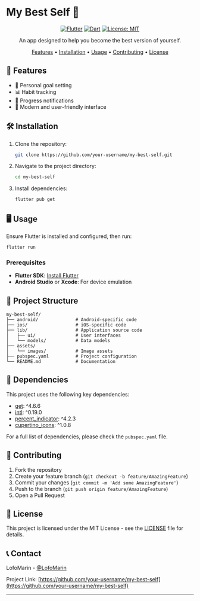 # My Best Self 🌟

<div align="center">

[![Flutter](https://img.shields.io/badge/Flutter-%2302569B.svg?style=for-the-badge&logo=Flutter&logoColor=white)](https://flutter.dev/)
[![Dart](https://img.shields.io/badge/dart-%230175C2.svg?style=for-the-badge&logo=dart&logoColor=white)](https://dart.dev/)
[![License: MIT](https://img.shields.io/badge/License-MIT-yellow.svg?style=for-the-badge)](https://opensource.org/licenses/MIT)

An app designed to help you become the best version of yourself.

[Features](#features) • [Installation](#installation) • [Usage](#usage) • [Contributing](#contributing) • [License](#license)

</div>

## 🚀 Features

- 🎯 Personal goal setting
- 📊 Habit tracking
- 🔔 Progress notifications
- 🎨 Modern and user-friendly interface

## 🛠 Installation

1. Clone the repository:
   ```bash
   git clone https://github.com/your-username/my-best-self.git
   ```

2. Navigate to the project directory:
   ```bash
   cd my-best-self
   ```

3. Install dependencies:
   ```bash
   flutter pub get
   ```

## 🖥 Usage

Ensure Flutter is installed and configured, then run:

```bash
flutter run
```

### Prerequisites

- **Flutter SDK**: [Install Flutter](https://flutter.dev/docs/get-started/install)
- **Android Studio** or **Xcode**: For device emulation

## 📁 Project Structure

```
my-best-self/
├── android/              # Android-specific code
├── ios/                  # iOS-specific code
├── lib/                  # Application source code
│   ├── ui/               # User interfaces
│   └── models/           # Data models
├── assets/
│   └── images/           # Image assets
├── pubspec.yaml          # Project configuration
└── README.md             # Documentation
```

## 🔧 Dependencies

This project uses the following key dependencies:

- [get](https://pub.dev/packages/get): ^4.6.6
- [intl](https://pub.dev/packages/intl): ^0.19.0
- [percent_indicator](https://pub.dev/packages/percent_indicator): ^4.2.3
- [cupertino_icons](https://pub.dev/packages/cupertino_icons): ^1.0.8

For a full list of dependencies, please check the `pubspec.yaml` file.

## 🤝 Contributing

1. Fork the repository
2. Create your feature branch (`git checkout -b feature/AmazingFeature`)
3. Commit your changes (`git commit -m 'Add some AmazingFeature'`)
4. Push to the branch (`git push origin feature/AmazingFeature`)
5. Open a Pull Request

## 📄 License

This project is licensed under the MIT License - see the [LICENSE](LICENSE) file for details.

## 📞 Contact

LofoMarin - [@LofoMarin](https://github.com/LofoMarin)

Project Link: [https://github.com/your-username/my-best-self](https://github.com/your-username/my-best-self)

---
